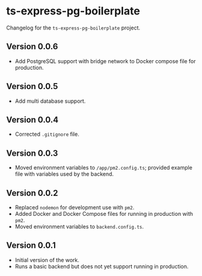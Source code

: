 # ts-express-pg-boilerplate
Changelog for the `ts-express-pg-boilerplate` project.

## Version 0.0.6
* Add PostgreSQL support with bridge network to Docker compose file for production.

## Version 0.0.5
* Add multi database support.

## Version 0.0.4
* Corrected `.gitignore` file.

## Version 0.0.3
* Moved environment variables to `/app/pm2.config.ts`; provided example file with variables used by the backend.

## Version 0.0.2
* Replaced `nodemon` for development use with `pm2`.
* Added Docker and Docker Compose files for running in production with `pm2`.
* Moved environment variables to `backend.config.ts`.

## Version 0.0.1
* Initial version of the work.
* Runs a basic backend but does not yet support running in production.